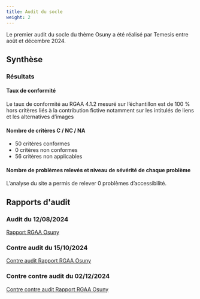 ```yaml
---
title: Audit du socle
weight: 2
---
```


Le premier audit du socle du thème Osuny a été réalisé par Temesis entre août et décembre 2024.

## Synthèse

### Résultats

#### Taux de conformité

Le taux de conformité au RGAA 4.1.2 mesuré sur l’échantillon est de 100 % hors critères liés à
la contribution fictive notamment sur les intitulés de liens et les alternatives d’images

#### Nombre de critères C / NC / NA

- 50 critères conformes
- 0 critères non conformes
- 56 critères non applicables

#### Nombre de problèmes relevés et niveau de sévérité de chaque problème

L’analyse du site a permis de relever 0 problèmes d’accessibilité.


## Rapports d'audit

### Audit du 12/08/2024

[Rapport RGAA Osuny](Rapport-RGAA-Osuny-20240802.docx.pdf)

### Contre audit du 15/10/2024

[Contre audit Rapport RGAA Osuny](Contre-audit-Rapport-RGAA-Osuny-20241011.docx.pdf)

### Contre contre audit du 02/12/2024

[Contre contre audit Rapport RGAA Osuny](Contre-Contre-audit-Rapport-RGAA-Osuny-20241202.pdf)
